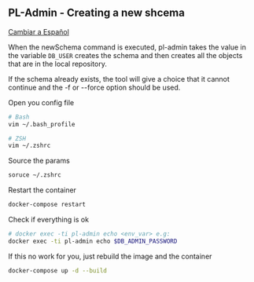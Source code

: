 ## PL-Admin - Creating a new shcema
[Cambiar a Español](new-schema-es.md)

When the newSchema command is executed, pl-admin takes the value in the variable `DB_USER` creates the schema and then creates all the objects that are in the local repository.

If the schema already exists, the tool will give a choice that it cannot continue and the -f or --force option should be used.

Open you config file
```sh
# Bash
vim ~/.bash_profile

# ZSH
vim ~/.zshrc
```

Source the params
```sh
soruce ~/.zshrc
```

Restart the container
```sh
docker-compose restart
```

Check if everything is ok
```sh
# docker exec -ti pl-admin echo <env_var> e.g:
docker exec -ti pl-admin echo $DB_ADMIN_PASSWORD
```

If this no work for you, just rebuild the image and the container
```sh
docker-compose up -d --build
```
